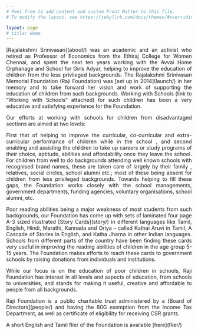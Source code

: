 ```yaml
---
# Feel free to add content and custom Front Matter to this file.
# To modify the layout, see https://jekyllrb.com/docs/themes/#overriding-theme-defaults

layout: page
# title: Home
---
```


<p style="text-align:justify; text-justify: inter-word">[Rajalakshmi Srinivasan](about/) was an academic and an activist who retired as Professor of Economics from the Ethiraj College for Women Chennai, and spent the next ten years working with the Avvai Home Orphanage and School for Girls Adyar, helping to improve the education of children from the less privileged backgrounds. The Rajalakshmi Srinivasan Memorial Foundation (Raji Foundation) was [set up in 2014](launch/) in her memory and to take forward her vision and work of supporting the education of children from such backgrounds. Working with Schools (link to  “Working with Schools” attached) for such children has been a very educative and satisfying experience for the Foundation.</p>

<p style="text-align:justify; text-justify: inter-word">Our efforts at working with schools for children from disadvantaged sections are aimed at two levels:</p>


<p style="text-align:justify; text-justify: inter-word">First that of helping to improve the curricular, co-curricular and extra-curricular performance of children while in the  school , and second enabling and assisting the children to take up careers or study programs of their choice, aptitude, abilities and affordability once they leave the school. For children from well to do backgrounds attending well known schools with recognised brand names, these are taken care of largely by their family , relatives, social circles, school alumni etc.; most of these being absent for children from less privileged backgrounds. Towards helping to fill these gaps, the Foundation  works closely with the school managements, government departments, funding agencies, voluntary organisations, school alumni, etc.</p>

<p style="text-align:justify; text-justify: inter-word">Poor reading abilities being a major weakness of most students from such  backgrounds, our Foundation has come up with sets of laminated four page A-3 sized illustrated [Story Cards](story/) in different languages like Tamil, English, Hindi, Marathi, Kannada and Oriya – called Kathai Aruvi in Tamil,  A Cascade of Stories in English, and Katha Jharna in other Indian languages. Schools from different parts of the country have been finding these cards  very useful in improving the reading abilities of children in the age group 5-15 years. The Foundation makes efforts to reach these cards  to government schools by raising donations from individuals and institutions.</p>

<p style="text-align:justify; text-justify: inter-word">While our focus is on the education of poor children in schools, Raji Foundation has interest in all levels and aspects of education, from schools to universities, and stands for making it useful, creative and affordable to  people from all backgrounds.</p>

<p style="text-align:justify; text-justify: inter-word">Raji Foundation is a public charitable trust administered by a [Board of Directors](people/) and having the 80G exemption from the Income Tax Department, as well as certificate of eligibility for receiving CSR grants.</p>

<p style="text-align:justify; text-justify: inter-word">A short English and Tamil flier of the Foundation is available [here](flier/)</p>
